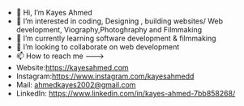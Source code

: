 - 👋 Hi, I’m Kayes Ahmed
- 👀 I’m interested in coding, Designing , building websites/ Web development, Viography,Photoghraphy and Filmmaking
- 🌱 I’m currently learning software development & filmmaking
- 💞️ I’m looking to collaborate on web development
- 📫 How to reach me --->
- Website:https://kayesahmed.com
- Instagram:https://www.instagram.com/kayesahmedd 
- Mail: ahmedkayes2002@gmail.com
- LinkedIn: https://www.linkedin.com/in/kayes-ahmed-7bb858268/

<!---
KayesInsider/KayesInsider is a ✨ special ✨ repository because its `README.md` (this file) appears on your GitHub profile.
You can click the Preview link to take a look at your changes.
--->

